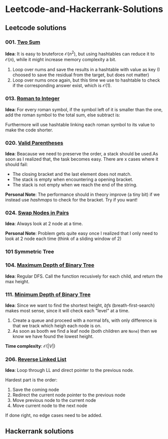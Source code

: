 # Leetcode-and-Hackerrank-Solutions

## Leetcode solutions

### 001. [Two Sum](https://leetcode.com/problems/two-sum/)

**Idea**: It is easy to bruteforce $\mathcal{O}(n^2)$, but using hashtables can reduce it to $\mathcal{O}(n)$, while it might increase memory complexity a bit.

1. Loop over nums and save the results in a hashtable with value as key (I choosed to save the residual from the target, but does not matter)
2. Loop over nums once again, but this time we use to hashtable to check if the corresponding answer exist, which is $\mathcal{O}(1)$.

### 013. [Roman to Integer](https://leetcode.com/problems/roman-to-integer/)

**Idea**: For every roman symbol, if the symbol left of it is smaller than the one, add the roman symbol to the total sum, else subtract is:

Furthermore will use hashtable linking each roman symbol to its value to make the code shorter.

### 020. [Valid Parentheses](https://leetcode.com/problems/valid-parentheses/)

**Idea**: Beacause we need to preserve the order, a stack should be used.As soon as I realized that, the task becomes easy. There are x cases where it should fail:

- The closing bracket and the last element does not match.
- The stack is empty when encountering a opening bracket.
- The stack is not empty when we reach the end of the string.

**Personal Note**: The performance should in theory improve (a tiny bit) if we instead use *hashmaps* to check for the bracket. Try if you want!

### 024. [Swap Nodes in Pairs](https://leetcode.com/problems/swap-nodes-in-pairs/)

**Idea**: Always look at 2 node at a time.

**Personal Note**: Problem gets quite easy once I realized that I only need to look at 2 node each time (think of a sliding window of 2)

### 101 Symmetric Tree

### 104. [Maximum Depth of Binary Tree](https://leetcode.com/problems/maximum-depth-of-binary-tree/)

**Idea**: Regular DFS. Call the function recusively for each child, and return the max height.

### 111. [Minimum Depth of Binary Tree](https://leetcode.com/problems/minimum-depth-of-binary-tree/)

**Idea**: Since we want to find the shortest height, *bfs* (breath-first-search) makes most sense, since it will check each "level" at a time.

1. Create a queue and proceed with a normal bfs, with only difference is that we track which heigh each node is on.
2. As soon as booth we find a leaf node (both children are `None`) then we know we have found the lowest height.

**Time complexity**: $\mathcal{O}(|V|)$

### 206. [Reverse Linked List](https://leetcode.com/problems/reverse-linked-list/)

**Idea**: Loop through LL and direct pointer to the previous node.

Hardest part is the order:

1. Save the coming node
2. Redirect the current node pointer to the previous node
3. Move previous node to the current node
4. Move current node to the next node

If done right, no edge cases need to be added.

## Hackerrank solutions
